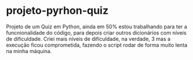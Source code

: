# projeto-pyrhon-quiz
Projeto de um Quiz em Python, ainda em 50% estou trabalhando para ter a funcnionalidade do código, para depois criar outros dicionários com níveis de dificuldade.
Criei mais níveis de dificuldade, na verdade, 3 mas a execução ficou comprometida, fazendo o script rodar de forma muito lenta na minha máquina.

